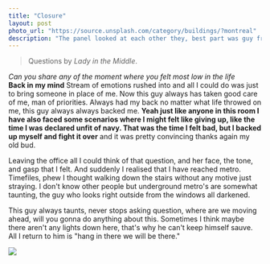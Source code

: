 ```yaml
---
title: "Closure"
layout: post
photo_url: "https://source.unsplash.com/category/buildings/?montreal"
description: "The panel looked at each other they, best part was guy from london office give asia pacific head is this guy for real look. And it was in that moment I knew it's a packed case"
---
```


> Questions by *Lady in the Middle*.

*Can you share any of the moment where you felt most low in the life*<br>
**Back in my mind** Stream of emotions rushed into and all I could do was just to bring someone in place of me. Now this guy always has taken good care of me, man of priorities. Always had my back no matter what life throwed on me, this guy always always backed me. **Yeah just like anyone in this room I have also faced some scenarios where I might felt like giving up, like the time I was declared unfit of navy. That was the time I felt bad, but I backed up myself and fight it over** and it was pretty convincing thanks again my old bud. 

Leaving the office all I could think of that question, and her face, the tone, and gasp that I felt. And suddenly I realised that I have reached metro. Timefiles, phew I thought walking down the stairs without any motive just straying. I don't know other people but underground metro's are somewhat taunting, the guy who looks right outside from the windows all darkened. 

This guy always taunts, never stops asking question, where are we moving ahead, will you gonna do anything about this. Sometimes I think maybe there aren't any lights down here, that's why he can't keep himself sauve. All I return to him is "hang in there we will be there."


<img src="https://source.unsplash.com/collection/142460/1600x900">
